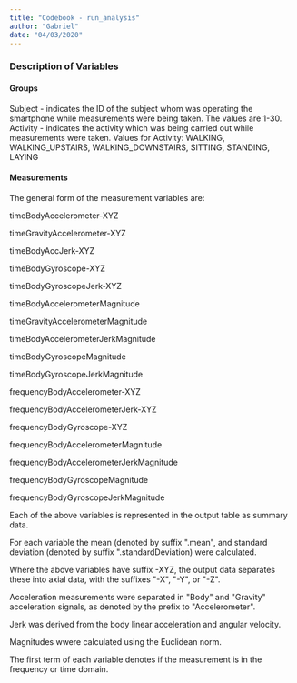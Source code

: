 ```yaml
---
title: "Codebook - run_analysis"
author: "Gabriel"
date: "04/03/2020"
---
```


### Description of Variables

#### Groups
Subject - indicates the ID of the subject whom was operating the smartphone while measurements were being taken. The values are 1-30.
Activity - indicates the activity which was being carried out while measurements were taken.
    Values for Activity: WALKING, WALKING_UPSTAIRS, WALKING_DOWNSTAIRS, SITTING, STANDING, LAYING

#### Measurements
The general form of the measurement variables are:

timeBodyAccelerometer-XYZ

timeGravityAccelerometer-XYZ

timeBodyAccJerk-XYZ

timeBodyGyroscope-XYZ

timeBodyGyroscopeJerk-XYZ

timeBodyAccelerometerMagnitude

timeGravityAccelerometerMagnitude

timeBodyAccelerometerJerkMagnitude

timeBodyGyroscopeMagnitude

timeBodyGyroscopeJerkMagnitude

frequencyBodyAccelerometer-XYZ

frequencyBodyAccelerometerJerk-XYZ

frequencyBodyGyroscope-XYZ

frequencyBodyAccelerometerMagnitude

frequencyBodyAccelerometerJerkMagnitude

frequencyBodyGyroscopeMagnitude

frequencyBodyGyroscopeJerkMagnitude

Each of the above variables is represented in the output table as summary data. 

For each variable the mean (denoted by suffix ".mean", and standard deviation (denoted by suffix ".standardDeviation) were calculated.

Where  the above variables have suffix -XYZ, the output data separates these into axial data, with the suffixes "-X", "-Y", or "-Z".

Acceleration measurements were separated in "Body" and "Gravity" acceleration signals, as denoted by the prefix to "Accelerometer".

Jerk was derived from the body linear acceleration and angular velocity.

Magnitudes wwere calculated using the Euclidean norm.

The first term of each variable denotes if the measurement is in the frequency or time domain.
